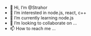 - 👋 Hi, I’m @Strahor
- 👀 I’m interested in node.js, react, c++
- 🌱 I’m currently learning node.js
- 💞️ I’m looking to collaborate on ...
- 📫 How to reach me ...

<!---
Strahor/Strahor is a ✨ special ✨ repository because its `README.md` (this file) appears on your GitHub profile.
You can click the Preview link to take a look at your changes.
--->
